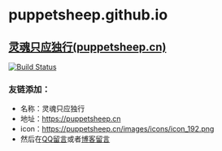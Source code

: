 # puppetsheep.github.io
## [灵魂只应独行(puppetsheep.cn)](https://puppetsheep.cn) 
[![Build Status](https://www.travis-ci.org/puppetsheep/puppetsheep.github.io.svg?branch=master)](https://www.travis-ci.org/puppetsheep/puppetsheep.github.io)
### 友链添加：
- 名称：灵魂只应独行
- 地址：https://puppetsheep.cn
- icon：https://puppetsheep.cn/images/icons/icon_192.png
- 然后在[QQ留言](http://wpa.qq.com/msgrd?v=3&uin=2209502839&site=qq&menu=yes)或者[博客留言](https://puppetsheep.cn/comments/)